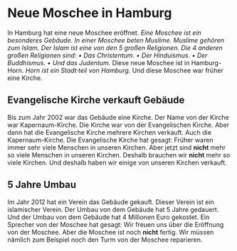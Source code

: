 # Neue Moschee in Hamburg

In Hamburg hat eine neue Moschee eröffnet. 
*Eine Moschee ist ein besonderes Gebäude.* 
*In einer Moschee beten Muslime.* 
*Muslime gehören zum Islam.* 
*Der Islam ist eine von den 5 großen Religionen.* 
*Die 4 anderen großen Religionen sind:* *• Das Christentum.* *• Der Hinduismus.* *• Der Buddhismus.* 
*• Und das Judentum.* Diese neue Moschee ist in Hamburg-Horn. 
*Horn ist ein Stadt·teil von Hamburg.* Und diese Moschee war früher eine Kirche. 

## Evangelische Kirche verkauft Gebäude
Bis zum Jahr 2002 war das Gebäude eine Kirche. Der Name von der Kirche war Kapernaum-Kirche. Die Kirche war von der Evangelischen Kirche. Aber dann hat die Evangelische Kirche mehrere Kirchen verkauft. Auch die Kapernaum-Kirche. Die Evangelische Kirche hat gesagt: Früher waren immer sehr viele Menschen in unseren Kirchen. Aber jetzt sind **nicht** mehr so viele Menschen in unseren Kirchen. Deshalb brauchen wir **nicht** mehr so viele Kirchen. Und deshalb haben wir einige von unseren Kirchen verkauft. 

## 5 Jahre Umbau
Im Jahr 2012 hat ein Verein das Gebäude gekauft. Dieser Verein ist ein islamischer Verein. Der Umbau von dem Gebäude hat 5 Jahre gedauert. Und der Umbau von dem Gebäude hat 4 Millionen Euro gekostet. Ein Sprecher von der Moschee hat gesagt: Wir freuen uns über die Eröffnung von der Moschee. Aber die Moschee ist noch **nicht** fertig. Wir müssen nämlich zum Beispiel noch den Turm von der Moschee reparieren. 
